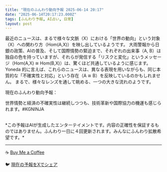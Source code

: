 ```yaml
---
title: "現在のふんわり動向予報 2025-06-14 20:17"
date: "2025-06-14T20:17:23.000Z"
tags: [ふんわり予報, AI占い, 日常]
layout: post
---
```


最近のニュースは、まるで様々な文脈（X）における「世界の動向」という対象（X）への関わり方（Hom(A,X)）を映し出しているようです。  大雨警報から日銀の政策、AIの普及、そして国際情勢の緊迫まで、それぞれの出来事（A, B）は独自の色を持っていますが、それらが発信する「リスクと変化」というメッセージ（Hom(A,X) ≅ Hom(B,X)）は、驚くほど共通しているように感じます。  Yoneda 的に言えば、これらのニュースは、異なる表現を用いながらも、同じ本質的な「不確実性と対応」という存在（A ≅ B）を反映しているのかもしれません。  まるで、様々なレンズを通して眺める、一つの大きな流れのようです。


現在のふんわり動向予報：

世界情勢と経済の不確実性は継続しつつも、技術革新や国際協力の機運も感じられます。#KGNINJA

<br>
*この予報はAIが生成したエンターテイメントです。内容の正確性を保証するものではありません。ふんわり一日に４回更新されます。みんなにふんわり拡散希望です。*

---
☕️ [Buy Me a Coffee](https://www.buymeacoffee.com/kgninja)

🐦 [現在の予報をXでシェア](https://twitter.com/intent/tweet?text=%E7%8F%BE%E5%9C%A8%E3%81%AE%E3%81%B5%E3%82%93%E3%82%8F%E3%82%8A%E4%BA%88%E5%A0%B1%3A%20%E3%80%8C%E6%9C%80%E8%BF%91%E3%81%AE%E3%83%8B%E3%83%A5%E3%83%BC%E3%82%B9%E3%81%AF%E3%80%81%E3%81%BE%E3%82%8B%E3%81%A7%E6%A7%98%E3%80%85%E3%81%AA%E6%96%87%E8%84%88%EF%BC%88X%EF%BC%89%E3%81%AB%E3%81%8A%E3%81%91%E3%82%8B%E3%80%8C%E4%B8%96%E7%95%8C%E3%81%AE%E5%8B%95%E5%90%91%E3%80%8D%E3%81%A8%E3%81%84%E3%81%86%E5%AF%BE%E8%B1%A1%EF%BC%88X%EF%BC%89%E3%81%B8%E3%81%AE%E9%96%A2%E3%82%8F%E3%82%8A%E6%96%B9%EF%BC%88Hom(A%2CX)%EF%BC%89%E3%82%92%E6%98%A0%E3%81%97%E5%87%BA%E3%81%97%E3%81%A6%E3%81%84%E3%82%8B%E3%82%88%E3%81%86%E3%81%A7%E3%81%99%E3%80%82%E3%80%8D%23KGNINJA%20%E7%B6%9A%E3%81%8D%E3%81%AF%E3%83%96%E3%83%AD%E3%82%B0%E3%81%A7%EF%BC%81%F0%9F%91%87&url=https%3A%2F%2Fkg-ninja.github.io%2FFunwariyoso%2F)

